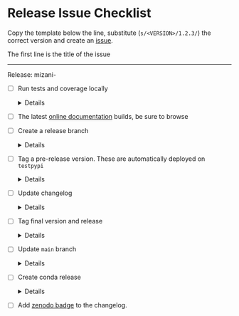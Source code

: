 # Release Issue Checklist

Copy the template below the line, substitute (`s/<VERSION>/1.2.3/`) the correct
version and create an [issue](https://github.com/has2k1/mizani/issues/new).

The first line is the title of the issue

------------------------------------------------------------------------------
Release: mizani-<VERSION>

- [ ] Run tests and coverage locally

  <details>

  ```sh
  git switch main
  git pull origin/main
  make test
  make coverage
  ```
  - [ ] The tests pass
  - [ ] The coverage is acceptable

  </details>

- [ ] The latest [online documentation](https://mizani.readthedocs.io/en/latest/) builds, be sure to browse

- [ ] Create a release branch

  <details>

  ```sh
  git switch -c release-v<VERSION>
  ```

  </details>

- [ ] Tag a pre-release version. These are automatically deployed on `testpypi`

  <details>

  ```sh
  git tag -as v<VERSION>a1 -m "Version <VERSION>a1"  # e.g. <VERSION>a1, <VERSION>b1, <VERSION>rc1
  git push -u origin release-v<VERSION>
  ```
  - [ ] GHA [release job](https://github.com/has2k1/mizani/actions/workflows/release.yaml) passes
  - [ ] Mizani test release is on [TestPyPi](https://test.pypi.org/project/mizani)

  </details>


- [ ] Update changelog

  <details>

  ```sh
  nvim doc/changelog.rst
  git commit -am "Update changelog for release"
  git push
  ```
  - [ ] Update / confirm the version to be released
  - [ ] Add a release date
  - [ ] The [GHA tests](https://github.com/has2k1/mizani/actions/workflows/testing.yml) pass

  </details>

- [ ] Tag final version and release

  <details>

  ```sh
  git tag -as v<VERSION> -m "Version <VERSION>"
  git push
  ```

  - [ ] The [GHA Release](https://github.com/has2k1/mizani/actions/workflows/release.yml) job passes
  - [ ] [PyPi](https://pypi.org/project/mizani) shows the new release

  </details>

- [ ] Update `main` branch

  <details>

  ```sh
  git switch main
  git merge --ff-only release-v<VERSION>
  git push
  ```

  </details>

- [ ] Create conda release

  <details>


  - [ ] Copy _SHA256 hash_. Click view hashes, for the [Source Distribution](https://pypi.org/project/mizani/<VERSION>/#files) (`.tar.gz`).

  - [ ] Update [mizani-feedsock](https://github.com/conda-forge/mizani-feedstock)

    ```sh
    cd ../mizani-feestock
    git switch main
    git pull upstream main
    git switch -c v<VERSION>
    nvim recipe/meta.yml
    git commit -am  "Version <VERSION>"
    git push -u origin v<VERSION>
    ```
  - [ ] Create a [PR](https://github.com/conda-forge/mizani-feedstock/pulls)
  - [ ] Complete PR (follow the steps and merge)

  </details>

- [ ] Add [zenodo badge](https://zenodo.org/account/settings/github/repository/has2k1/mizani) to the changelog.
